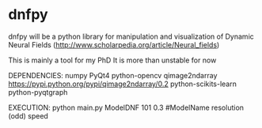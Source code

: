 dnfpy
=====

dnfpy will be a python library for manipulation and visualization of Dynamic Neural Fields (http://www.scholarpedia.org/article/Neural_fields)

This is mainly a tool for my PhD
It is more than unstable for now


DEPENDENCIES:
    numpy
    PyQt4
    python-opencv
    qimage2ndarray https://pypi.python.org/pypi/qimage2ndarray/0.2
    python-scikits-learn
    python-pyqtgraph



EXECUTION:
    python main.py ModelDNF 101 0.3 #ModelName resolution (odd) speed



